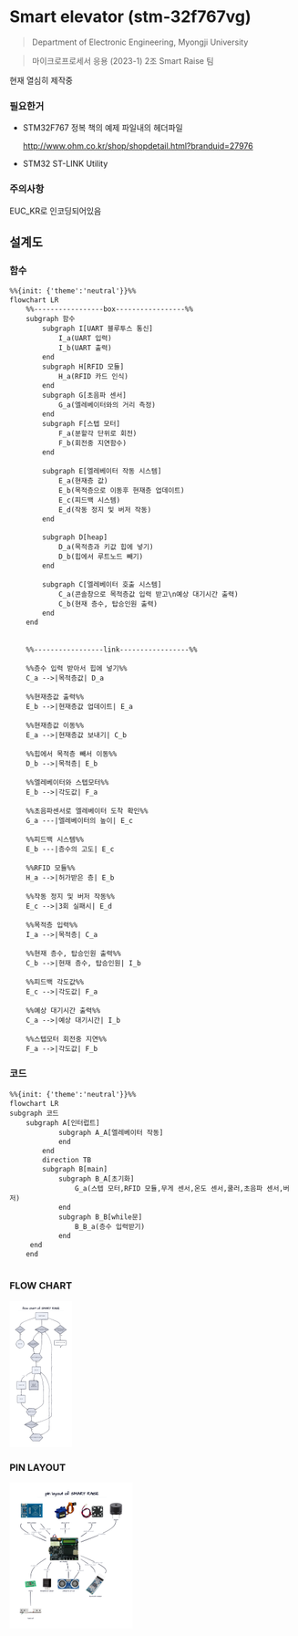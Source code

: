 # Smart elevator (stm-32f767vg)

>  Department of Electronic Engineering, Myongji University

> 마이크로프로세서 응용 (2023-1) 2조 Smart Raise 팀 

현재 열심히 제작중

### 필요한거

* STM32F767 정복 책의 예제 파일내의 헤더파일

  http://www.ohm.co.kr/shop/shopdetail.html?branduid=27976

* STM32 ST-LINK Utility

### 주의사항

EUC_KR로 인코딩되어있음

## 설계도

### 함수

```mermaid
%%{init: {'theme':'neutral'}}%%
flowchart LR
	%%-----------------box-----------------%%
	subgraph 함수
		subgraph I[UART 블루투스 통신]
			I_a(UART 입력)
			I_b(UART 출력)
		end	
		subgraph H[RFID 모듈]
			H_a(RFID 카드 인식)
		end	
		subgraph G[초음파 센서]
			G_a(엘레베이터와의 거리 측정)
		end	
		subgraph F[스텝 모터]
			F_a(분할각 단위로 회전)
			F_b(회전중 지연함수)
		end
	
		subgraph E[엘레베이터 작동 시스템]
			E_a(현재층 값)
			E_b(목적층으로 이동후 현재층 업데이트)
			E_c(피드백 시스템)
			E_d(작동 정지 및 버저 작동)
		end
	
		subgraph D[heap]
			D_a(목적층과 키값 힙에 넣기)
			D_b(힙에서 루트노드 빼기)
		end
	
		subgraph C[엘레베이터 호출 시스템]
			C_a(콘솔창으로 목적층값 입력 받고\n예상 대기시간 출력)
			C_b(현재 층수, 탑승인원 출력)
		end
	end
	
	
	%%-----------------link-----------------%%
	
	%%층수 입력 받아서 힙에 넣기%%
	C_a -->|목적층값| D_a 
	
	%%현재층값 출력%%
	E_b -->|현재층값 업데이트| E_a
    
    %%현재층값 이동%%
    E_a -->|현재층값 보내기| C_b
	
	%%힙에서 목적층 빼서 이동%%
	D_b -->|목적층| E_b
	
	%%엘레베이터와 스텝모터%%
	E_b -->|각도값| F_a
	
	%%초음파센서로 엘레베이터 도착 확인%%
	G_a ---|엘레베이터의 높이| E_c
	
	%%피드백 시스템%%
	E_b ---|층수의 고도| E_c 
	
	%%RFID 모듈%%
	H_a -->|허가받은 층| E_b
	
	%%작동 정지 및 버저 작동%%
	E_c -->|3회 실패시| E_d
	
	%%목적층 입력%%
	I_a -->|목적층| C_a
	
	%%현재 층수, 탑승인원 출력%%
	C_b -->|현재 층수, 탑승인원| I_b
	
	%%피드백 각도값%%
	E_c -->|각도값| F_a
	
	%%예상 대기시간 출력%%
	C_a -->|예상 대기시간| I_b
	
	%%스텝모터 회전중 지연%%
	F_a -->|각도값| F_b
```

### 코드

```mermaid
%%{init: {'theme':'neutral'}}%%
flowchart LR
subgraph 코드
	subgraph A[인터럽트]
			subgraph A_A[엘레베이터 작동]
			end
		end
		direction TB
		subgraph B[main]
			subgraph B_A[초기화]
				G_a(스텝 모터,RFID 모듈,무게 센서,온도 센서,쿨러,초음파 센서,버저)
			end
			subgraph B_B[while문]
				B_B_a(층수 입력받기)
			end
   	 end
	end
	
```



### FLOW CHART

<img src="./description/flowchart.png" alt="flowchart" style="zoom: 25%;" />

### PIN LAYOUT

<img src="./description/module.png" alt="module" style="zoom:25%;" />
